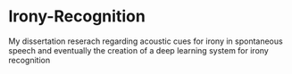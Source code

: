 # Irony-Recognition
My dissertation reserach regarding acoustic cues for irony in spontaneous speech and eventually the creation of a deep learning system for irony recognition
